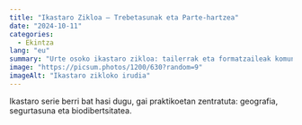 ```yaml
---
title: "Ikastaro Zikloa — Trebetasunak eta Parte-hartzea"
date: "2024-10-11"
categories:
  - Ekintza
lang: "eu"
summary: "Urte osoko ikastaro zikloa: tailerrak eta formatzaileak komunitatearentzako."
image: "https://picsum.photos/1200/630?random=9"
imageAlt: "Ikastaro zikloko irudia"
---
```


Ikastaro serie berri bat hasi dugu, gai praktikoetan zentratuta: geografia, segurtasuna eta biodibertsitatea.
